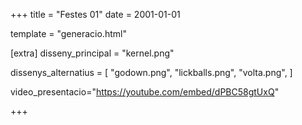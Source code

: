 +++
title = "Festes 01"
date = 2001-01-01

template = "generacio.html"

[extra]
disseny_principal = "kernel.png"

dissenys_alternatius = [
    "godown.png",
    "lickballs.png",
    "volta.png",
]

video_presentacio="https://youtube.com/embed/dPBC58gtUxQ"

+++

